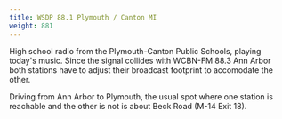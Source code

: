 ```yaml
---
title: WSDP 88.1 Plymouth / Canton MI
weight: 881
---
```

High school radio from the Plymouth-Canton Public Schools,
playing today's music. Since the signal collides with WCBN-FM
88.3 Ann Arbor both stations have to adjust their broadcast
footprint to accomodate the other.

Driving from Ann Arbor to Plymouth, the usual spot where
one station is reachable and the other is not is about
Beck Road (M-14 Exit 18).
